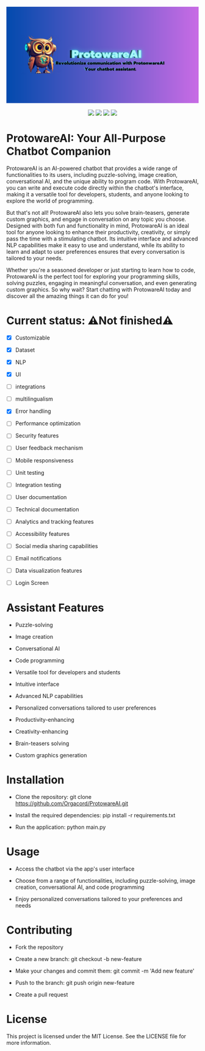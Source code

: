 ![Banner1](Banner1.png)
<p align="center">
    <img src="https://forthebadge.com/images/badges/made-with-python.svg">
    <img src="https://forthebadge.com/images/badges/built-by-developers.svg">
    <img src="https://forthebadge.com/images/badges/open-source.svg">
    <img src="https://forthebadge.com/images/badges/designed-in-ms-paint.svg">
  </a>
</p>

# ProtowareAI: Your All-Purpose Chatbot Companion

ProtowareAI is an AI-powered chatbot that provides a wide range of functionalities to its users, including puzzle-solving, image creation, conversational AI, and the unique ability to program code. With ProtowareAI, you can write and execute code directly within the chatbot's interface, making it a versatile tool for developers, students, and anyone looking to explore the world of programming.

But that's not all! ProtowareAI also lets you solve brain-teasers, generate custom graphics, and engage in conversation on any topic you choose. Designed with both fun and functionality in mind, ProtowareAI is an ideal tool for anyone looking to enhance their productivity, creativity, or simply pass the time with a stimulating chatbot. Its intuitive interface and advanced NLP capabilities make it easy to use and understand, while its ability to learn and adapt to user preferences ensures that every conversation is tailored to your needs.

Whether you're a seasoned developer or just starting to learn how to code, ProtowareAI is the perfect tool for exploring your programming skills, solving puzzles, engaging in meaningful conversation, and even generating custom graphics. So why wait? Start chatting with ProtowareAI today and discover all the amazing things it can do for you!

# Current status: ⚠️Not finished⚠️

- [x] Customizable

- [x] Dataset

- [X] NLP

- [X] UI

- [ ] integrations

- [ ] multilingualism

- [X] Error handling

- [ ] Performance optimization

- [ ] Security features

- [ ] User feedback mechanism

- [ ] Mobile responsiveness

- [ ] Unit testing

- [ ] Integration testing

- [ ] User documentation

- [ ] Technical documentation

- [ ] Analytics and tracking features

- [ ] Accessibility features

- [ ] Social media sharing capabilities

- [ ] Email notifications

- [ ] Data visualization features

- [ ] Login Screen

# Assistant Features
- Puzzle-solving

- Image creation

- Conversational AI

- Code programming

- Versatile tool for developers and students

- Intuitive interface

- Advanced NLP capabilities

- Personalized conversations tailored to user preferences

- Productivity-enhancing

- Creativity-enhancing

- Brain-teasers solving

- Custom graphics generation

# Installation

- Clone the repository: git clone https://github.com/Orgacord/ProtowareAI.git

- Install the required dependencies: pip install -r requirements.txt

- Run the application: python main.py
# Usage

- Access the chatbot via the app's user interface

- Choose from a range of functionalities, including puzzle-solving, image creation, conversational AI, and code programming

- Enjoy personalized conversations tailored to your preferences and needs

# Contributing

- Fork the repository

- Create a new branch: git checkout -b new-feature

- Make your changes and commit them: git commit -m 'Add new feature'

- Push to the branch: git push origin new-feature

- Create a pull request

# License

This project is licensed under the MIT License. See the LICENSE file for more information.
